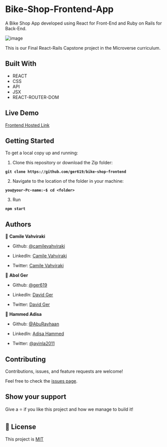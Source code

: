 # Bike-Shop-Frontend-App

A Bike Shop App developed using React for Front-End and Ruby on Rails for Back-End.

![image](https://user-images.githubusercontent.com/91697183/192991047-32537abd-f1f1-4e7f-97fa-a9dbc1842304.png)

This is our Final React-Rails Capstone project in the Microverse curriculum.

## Built With

- REACT
- CSS
- API
- JSX
- REACT-ROUTER-DOM
 
 ## Live Demo

[Frontend Hosted Link](https://bike-shop-cmlx.netlify.app/)

## Getting Started

To get a local copy up and running:

1. Clone this repository or download the Zip folder:

**``git clone https://github.com/ger619/bike-shop-frontend``**

2. Navigate to the location of the folder in your machine:

**``you@your-Pc-name:~$ cd <folder>``**

3. Run
 
**``npm start``**

## Authors

👤 **Camile Vahviraki**

- Github: [@camilevahviraki](https://github.com/camilevahviraki)

- LinkedIn: [Camile Vahviraki](https://www.linkedin.com/in/camile-vahviraki)

- Twitter: [Camile Vahviraki](https://twitter.com/CamileVahviraki)

👤 **Abol Ger**

- Github: [@ger619](https://github.com/ger619)

- LinkedIn: [David Ger](https://linkedin.com/in/david-ger-426b4576)

- Twitter: [David Ger](https://twitter.com/ger_abol)

👤 **Hammed Adisa**

- Github: [@AbuRayhaan](https://github.com/AbuRayhaan)

- LinkedIn: [Adisa Hammed](https://www.linkedin.com/in/hammed-adisa/)

- Twitter: [@ayinla2011](https://twitter.com/Ayinla2011)

## Contributing

Contributions, issues, and feature requests are welcome!

Feel free to check the [issues page](https://github.com/ger619/bike-shop-frontend/issues).

## Show your support

Give a ⭐ if you like this project and how we manage to build it!

## 📝 License

This project is [MIT](https://github.com/ger619/bike-shop-frontend/blob/full-app/LICENSE)
